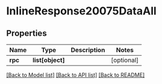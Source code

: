 # InlineResponse20075DataAll

## Properties
Name | Type | Description | Notes
------------ | ------------- | ------------- | -------------
**rpc** | **list[object]** |  | [optional] 

[[Back to Model list]](../README.md#documentation-for-models) [[Back to API list]](../README.md#documentation-for-api-endpoints) [[Back to README]](../README.md)


